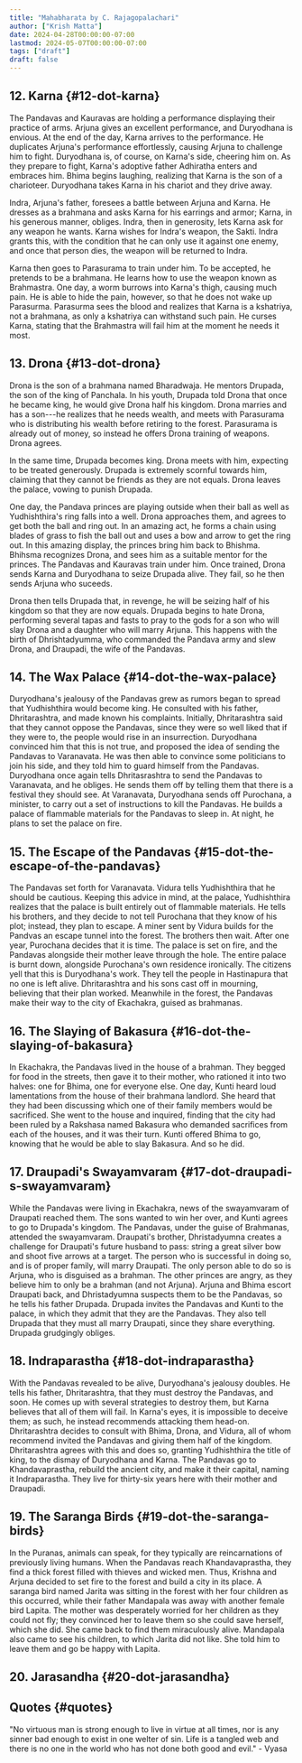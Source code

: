 ```yaml
---
title: "Mahabharata by C. Rajagopalachari"
author: ["Krish Matta"]
date: 2024-04-28T00:00:00-07:00
lastmod: 2024-05-07T00:00:00-07:00
tags: ["draft"]
draft: false
---
```


## 12. Karna {#12-dot-karna}

The Pandavas and Kauravas are holding a performance displaying their practice of arms. Arjuna gives an excellent performance, and Duryodhana is envious. At the end of the day, Karna arrives to the performance. He duplicates Arjuna's performance effortlessly, causing Arjuna to challenge him to fight. Duryodhana is, of course, on Karna's side, cheering him on. As they prepare to fight, Karna's adoptive father Adhiratha enters and embraces him. Bhima begins laughing, realizing that Karna is the son of a charioteer. Duryodhana takes Karna in his chariot and they drive away.

Indra, Arjuna's father, foresees a battle between Arjuna and Karna. He dresses as a brahmana and asks Karna for his earrings and armor; Karna, in his generous manner, obliges. Indra, then in generosity, lets Karna ask for any weapon he wants. Karna wishes for Indra's weapon, the Sakti. Indra grants this, with the condition that he can only use it against one enemy, and once that person dies, the weapon will be returned to Indra.

Karna then goes to Parasurama to train under him. To be accepted, he pretends to be a brahmana. He learns how to use the weapon known as Brahmastra. One day, a worm burrows into Karna's thigh, causing much pain. He is able to hide the pain, however, so that he does not wake up Parasurma. Parasurma sees the blood and realizes that Karna is a kshatriya, not a brahmana, as only a kshatriya can withstand such pain. He curses Karna, stating that the Brahmastra will fail him at the moment he needs it most.


## 13. Drona {#13-dot-drona}

Drona is the son of a brahmana named Bharadwaja. He mentors Drupada, the son of the king of Panchala. In his youth, Drupada told Drona that once he became king, he would give Drona half his kingdom. Drona marries and has a son---he realizes that he needs wealth, and meets with Parasurama who is distributing his wealth before retiring to the forest. Parasurama is already out of money, so instead he offers Drona training of weapons. Drona agrees.

In the same time, Drupada becomes king. Drona meets with him, expecting to be treated generously. Drupada is extremely scornful towards him, claiming that they cannot be friends as they are not equals. Drona leaves the palace, vowing to punish Drupada.

One day, the Pandava princes are playing outside when their ball as well as Yudhishthira's ring falls into a well. Drona approaches them, and agrees to get both the ball and ring out. In an amazing act, he forms a chain using blades of grass to fish the ball out and uses a bow and arrow to get the ring out. In this amazing display, the princes bring him back to Bhishma. Bhihsma recognizes Drona, and sees him as a suitable mentor for the princes. The Pandavas and Kauravas train under him. Once trained, Drona sends Karna and Duryodhana to seize Drupada alive. They fail, so he then sends Arjuna who suceeds.

Drona then tells Drupada that, in revenge, he will be seizing half of his kingdom so that they are now equals. Drupada begins to hate Drona, performing several tapas and fasts to pray to the gods for a son who will slay Drona and a daughter who will marry Arjuna. This happens with the birth of Dhrishtadyumma, who commanded the Pandava army and slew Drona, and Draupadi, the wife of the Pandavas.


## 14. The Wax Palace {#14-dot-the-wax-palace}

Duryodhana's jealousy of the Pandavas grew as rumors began to spread that Yudhishthira would become king. He consulted with his father, Dhritarashtra, and made known his complaints. Initially, Dhritarashtra said that they cannot oppose the Pandavas, since they were so well liked that if they were to, the people would rise in an insurrection. Duryodhana convinced him that this is not true, and proposed the idea of sending the Pandavas to Varanavata. He was then able to convince some politicians to join his side, and they told him to guard himself from the Pandavas. Duryodhana once again tells Dhritasrashtra to send the Pandavas to Varanavata, and he obliges. He sends them off by telling them that there is a festival they should see. At Varanavata, Duryodhana sends off Purochana, a minister, to carry out a set of instructions to kill the Pandavas. He builds a palace of flammable materials for the Pandavas to sleep in. At night, he plans to set the palace on fire.


## 15. The Escape of the Pandavas {#15-dot-the-escape-of-the-pandavas}

The Pandavas set forth for Varanavata. Vidura tells Yudhishthira that he should be cautious. Keeping this advice in mind, at the palace, Yudhishthira realizes that the palace is built entirely out of flammable materials. He tells his brothers, and they decide to not tell Purochana that they know of his plot; instead, they plan to escape. A miner sent by Vidura builds for the Pandvas an escape tunnel into the forest. The brothers then wait. After one year, Purochana decides that it is time. The palace is set on fire, and the Pandavas alongside their mother leave through the hole. The entire palace is burnt down, alongside Purochana's own residence ironically. The citizens yell that this is Duryodhana's work. They tell the people in Hastinapura that no one is left alive. Dhritarashtra and his sons cast off in mourning, believing that their plan worked. Meanwhile in the forest, the Pandavas make their way to the city of Ekachakra, guised as brahmanas.


## 16. The Slaying of Bakasura {#16-dot-the-slaying-of-bakasura}

In Ekachakra, the Pandavas lived in the house of a brahman. They begged for food in the streets, then gave it to their mother, who rationed it into two halves: one for Bhima, one for everyone else. One day, Kunti heard loud lamentations from the house of their brahmana landlord. She heard that they had been discussing which one of their family members would be sacrificed. She went  to the house and inquired, finding that the city had been ruled by a Rakshasa named Bakasura who demanded sacrifices from each of the houses, and it was their turn. Kunti offered Bhima to go, knowing that he would be able to slay Bakasura. And so he did.


## 17. Draupadi's Swayamvaram {#17-dot-draupadi-s-swayamvaram}

While the Pandavas were living in Ekachakra, news of the swayamvaram of Draupati reached them. The sons wanted to win her over, and Kunti agrees to go to Drupada's kingdom. The Pandavas, under the guise of Brahmanas, attended the swayamvaram. Draupati's brother, Dhristadyumna creates a challenge for Draupati's future husband to pass: string a great silver bow and shoot five arrows at a target. The person who is successful in doing so, and is of proper family, will marry Draupati. The only person able to do so is Arjuna, who is disguised as a brahman. The other princes are angry, as they believe him to only be a brahman (and not Arjuna). Arjuna and Bhima escort Draupati back, and Dhristadyumna suspects them to be the Pandavas, so he tells his father Drupada. Drupada invites the Pandavas and Kunti to the palace, in which they admit that they are the Pandavas. They also tell Drupada that they must all marry Draupati, since they share everything. Drupada grudgingly obliges.


## 18. Indraparastha {#18-dot-indraparastha}

With the Pandavas revealed to be alive, Duryodhana's jealousy doubles. He tells his father, Dhritarashtra, that they must destroy the Pandavas, and soon. He comes up with several strategies to destroy them, but Karna believes that all of them will fail. In Karna's eyes, it is impossible to deceive them; as such, he instead recommends attacking them head-on. Dhritarashtra decides to consult with Bhima, Drona, and Vidura, all of whom recommend invited the Pandavas and giving them half of the kingdom. Dhritarashtra agrees with this and does so, granting Yudhishthira the title of king, to the dismay of Duryodhana and Karna. The Pandavas go to Khandavaprastha, rebuild the ancient city, and make it their capital, naming it Indraparastha. They live for thirty-six years here with their mother and Draupadi.


## 19. The Saranga Birds {#19-dot-the-saranga-birds}

In the Puranas, animals can speak, for they typically are reincarnations of previously living humans. When the Pandavas reach Khandavaprastha, they find a thick forest filled with thieves and wicked men. Thus, Krishna and Arjuna decided to set fire to the forest and build a city in its place. A saranga bird named Jarita was sitting in the forest with her four children as this occurred, while their father Mandapala was away with another female bird Lapita. The mother was desperately worried for her children as they could not fly; they convinced her to leave them so she could save herself, which she did. She came back to find them miraculously alive. Mandapala also came to see his children, to which Jarita did not like. She told him to leave them and go be happy with Lapita.


## 20. Jarasandha {#20-dot-jarasandha}


## Quotes {#quotes}

"No virtuous man is strong enough to live in virtue at all times, nor is any sinner bad enough to exist in one welter of sin. Life is a tangled web and there is no one in the world who has not done both good and evil." - Vyasa
